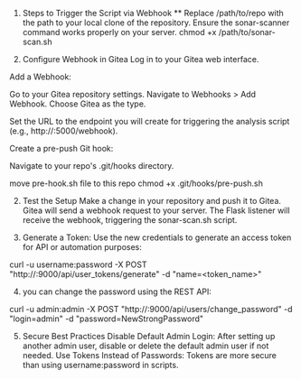 1. Steps to Trigger the Script via Webhook
**
Replace /path/to/repo with the path to your local clone of the repository.
Ensure the sonar-scanner command works properly on your server.
chmod +x /path/to/sonar-scan.sh

2. Configure Webhook in Gitea
Log in to your Gitea web interface.

Add a Webhook:

Go to your Gitea repository settings.
Navigate to Webhooks > Add Webhook.
Choose Gitea as the type.

Set the URL to the endpoint you will create for triggering the analysis script (e.g., http://<your-server>:5000/webhook).


Create a pre-push Git hook:

Navigate to your repo's .git/hooks directory.

move pre-hook.sh file to this repo
chmod +x .git/hooks/pre-push.sh


2. Test the Setup
Make a change in your repository and push it to Gitea.
Gitea will send a webhook request to your server.
The Flask listener will receive the webhook, triggering the sonar-scan.sh script.

3. Generate a Token: Use the new credentials to generate an access token for API or automation purposes:

curl -u username:password -X POST "http://<sonarqube-server-ip>:9000/api/user_tokens/generate" -d "name=<token_name>"

4. you can change the password using the REST API:

curl -u admin:admin -X POST "http://<sonarqube-server-ip>:9000/api/users/change_password" -d "login=admin" -d "password=NewStrongPassword"

5. Secure Best Practices
Disable Default Admin Login: After setting up another admin user, disable or delete the default admin user if not needed.
Use Tokens Instead of Passwords: Tokens are more secure than using username:password in scripts.

